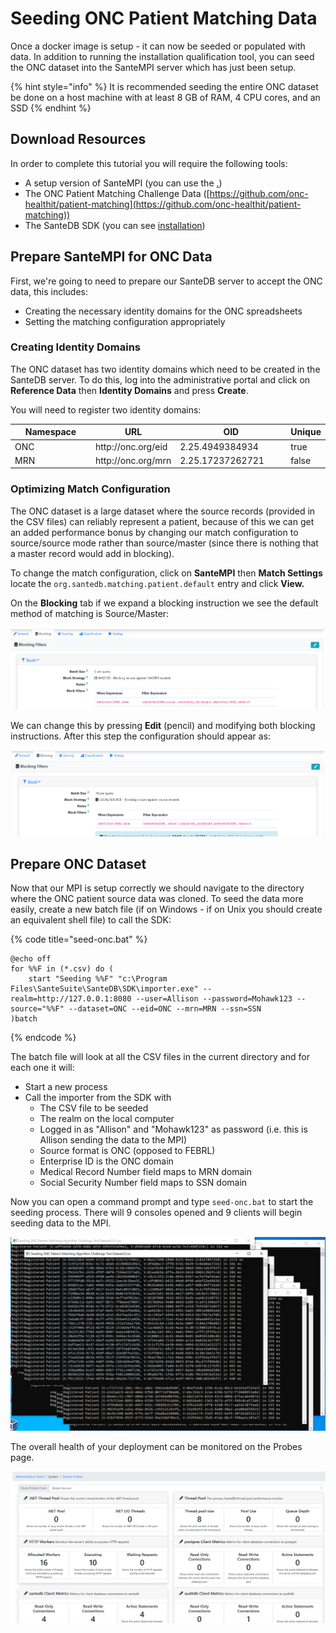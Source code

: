 # Seeding ONC Patient Matching Data

Once a docker image is setup - it can now be seeded or populated with data. In addition to running the installation qualification tool, you can seed the ONC dataset into the SanteMPI server which has just been setup.&#x20;

{% hint style="info" %}
It is recommended seeding the entire ONC dataset be done on a host machine with at least 8 GB of RAM, 4 CPU cores, and an SSD
{% endhint %}

## Download Resources

In order to complete this tutorial you will require the following tools:

* A setup version of SanteMPI (you can use the [.](./ "mention"))
* The ONC Patient Matching Challenge Data ([https://github.com/onc-healthit/patient-matching](https://github.com/onc-healthit/patient-matching))
* The SanteDB SDK (you can see [installation](../installation/ "mention"))

## Prepare SanteMPI for ONC Data

First, we're going to need to prepare our SanteDB server to accept the ONC data, this includes:

* Creating the necessary identity domains for the ONC spreadsheets
* Setting the matching configuration appropriately&#x20;

### Creating Identity Domains

The ONC dataset has two identity domains which need to be created in the SanteDB server. To do this, log into the administrative portal and click on **Reference Data** then **Identity Domains** and press **Create**.

You will need to register two identity domains:

<table><thead><tr><th width="150">Namespace</th><th>URL</th><th width="193">OID</th><th>Unique</th></tr></thead><tbody><tr><td>ONC </td><td>http://onc.org/eid</td><td>2.25.4949384934</td><td>true</td></tr><tr><td>MRN</td><td>http://onc.org/mrn</td><td>2.25.17237262721</td><td>false</td></tr></tbody></table>

### Optimizing Match Configuration

The ONC dataset is a large dataset where the source records (provided in the CSV files) can reliably represent a patient, because of this we can get an added performance bonus by changing our match configuration to source/source mode rather than source/master (since there is nothing that a master record would add in blocking).

To change the match configuration, click on **SanteMPI** then **Match Settings** locate the `org.santedb.matching.patient.default` entry and click **View.**

On the **Blocking** tab if we expand a blocking instruction we see the default method of matching is Source/Master:

![](<../../.gitbook/assets/image (432) (1) (1) (1) (1).png>)

We can change this by pressing **Edit** (pencil) and modifying both blocking instructions. After this step the configuration should appear as:

![](<../../.gitbook/assets/image (449) (1) (1) (1).png>)

## Prepare ONC Dataset

Now that our MPI is setup correctly we should navigate to the directory where the ONC patient source data was cloned. To seed the data more easily, create a new batch file (if on Windows - if on Unix you should create an equivalent shell file) to call the SDK:

{% code title="seed-onc.bat" %}
```batch
@echo off
for %%F in (*.csv) do (
	start "Seeding %%F" "c:\Program Files\SanteSuite\SanteDB\SDK\importer.exe" --realm=http://127.0.0.1:8080 --user=Allison --password=Mohawk123 --source="%%F" --dataset=ONC --eid=ONC --mrn=MRN --ssn=SSN
)batch
```
{% endcode %}

The batch file will look at all the CSV files in the current directory and for each one it will:

* Start a new process
* Call the importer from the SDK with
  * The CSV file to be seeded
  * The realm on the local computer
  * Logged in as "Allison" and "Mohawk123" as password (i.e. this is Allison sending the data to the MPI)
  * Source format is ONC (opposed to FEBRL)
  * Enterprise ID is the ONC domain
  * Medical Record Number field maps to MRN domain
  * Social Security Number field maps to SSN domain

Now you can open a command prompt and type `seed-onc.bat` to start the seeding process. There will 9 consoles opened and 9 clients will begin seeding data to the MPI.

![](<../../.gitbook/assets/image (443) (1) (1).png>)

The overall health of your deployment can be monitored on the Probes page.

![](<../../.gitbook/assets/image (437) (1) (1) (1).png>)
